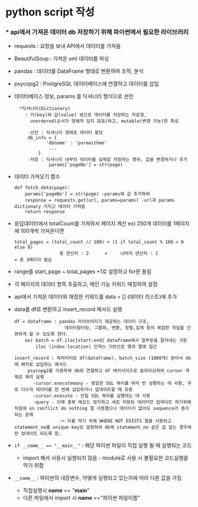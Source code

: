 # python script 작성



### * api에서 가져온 데이터 db 저장하기 위해 파이썬에서 필요한 라이브러리

- requests : 요청을 보내 API에서 데이터를 가져옴
- BeautifulSoup : 가져온 xml 데이터를 파싱
- pandas : 데이터를 DataFrame 형태로 변환하여 조작, 분석
- psycopg2 : PostgreSQL 데이터베이스에 연결하고 데이터를 삽입

- 데이터베이스 정보, params 를 딕셔너리 형식으로 선언
   ```
     *딕셔너리(Dictionary)
       : 키(key)와 값(value) 쌍으로 데이터를 저장하는 자료형, 
         unordered(순서가 정해져 있지 않음)하고, mutable(변경 가능)한 특성
      
        -선언 : 딕셔너리 형태로 데이터 할당
		db_info = {
	           'dbname' : 'purewithme'
	        	...
	        }
        -저장 : 딕셔너리 내부의 데이터를 실제로 저장하는 행위, 값을 변경하거나 추가
                params['pageNo'] = str(page)
    ```


- 데이터 가져오기 함수
    ```
	def fetch_data(page):
	    params['pageNo'] = str(page) -params에 값 추가하여
	    response = requests.get(url, params=params) -url과 params dictionary 가지고 데이터 가져옴 
	    return response
    ```
- 응답데이터에서 totalCount를 가져와서 페이지 계산 ex) 250개 데이터를 1페이지에 100개씩 가져온다면
                    
   ```
   total_pages = (total_count // 100) + (1 if total_count % 100 > 0 else 0)
                    몫 연산자 : 2      +     나머지 연산자 : 1            = 총 3페이지 필요
   ```

- range를 start_page ~ total_pages +1로 설정하고 for문 돌림 

- 각 페이지의 데이터 항목 추출하고, 메인 기능 키워드 매칭하여 설정

- api에서 가져온 데이터와 매칭한 키워드를 data = [] (데이터 리스트)에 추가

- data를 df로 변환하고 insert_record 메서드 실행
  ```
  df = dataframe : pandas 라이브러리가 제공하는 데이터 구조,
                     데이터필터링, 그룹화, 변환, 정렬,집계 등의 복잡한 작업을 간편하게 할 수 있도록 한다.
      ex) batch = df.iloc[start:end] dataframe에서 일부분을 잘라내는 구문 
          iloc (index-location) 인덱스 기반으로 행과 열에 접근

  insert_record : 파라미터로 df(dataframe), batch_size (1000개) 받아서 db에 배치로 삽입하는 메서드
       psycopg2를 이용하여 db와 연결하고 df 배치사이즈로 슬라이싱하여 cursor 객체로 쿼리 실행
         -cursor.executemany - 동일한 SQL 쿼리를 여러 번 실행하는 데 사용, 주로 다수의 데이터를 한 번에 삽입하거나 업데이트할 때 유용
         -cursor.execute - 단일 SQL 쿼리를 실행하는 데 사용
         -query - 이때 중복 레코드 방지하고 새로 저장된 데이터만 업데이트 하기위해 처음에 on conflict do nothing 절 사용했으나 데이터가 없어도 sequence가 증가되는 문제 
                   -> 이를 막기 위해 WHERE NOT EXISTS 절을 사용하고 statement_no를 unique key로 설정하여 db에 statement_no 같은 값 없는 경우에만 업데이트 되도록 함. 
  ```

- `if __name__ == "__main__"` : 해당 파이썬 파일이 직접 실행 될 때 실행되는 코드
    - import 해서 사용시 실행되지 않음 - module로 사용 시 불필요한 코드실행을 막기 위함       
- `__name__` :  파이썬의 내장변수, 어떻게 실행되고 있는지에 따라 다른 값을 가짐 
    - 직접실행시 __name__ == "__main__"
    - 다른 파일에서 import 시 __name__ =="파이썬 파일이름"









